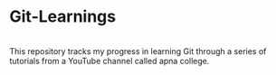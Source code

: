 # Git-Learnings
<br>
This repository tracks my progress in learning Git through a series of tutorials from a YouTube channel called apna college.
